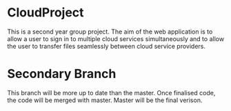 # CloudProject
This is a second year group project. The aim of the web application is to allow a user to sign in to multiple cloud services simultaneously and to allow the user to transfer files seamlessly between cloud service providers.

# Secondary Branch 
This branch will be more up to date than the master.
Once finalised code, the code will be merged with master. 
Master will be the final verison. 
